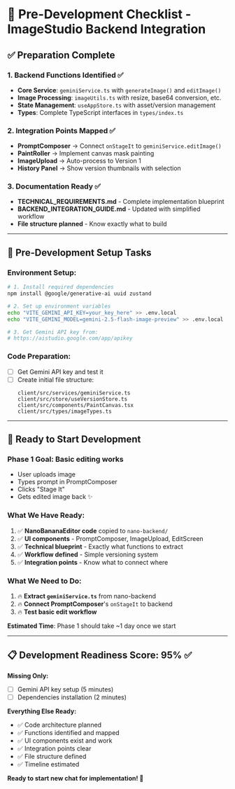 # 🚀 Pre-Development Checklist - ImageStudio Backend Integration

## ✅ Preparation Complete

### **1. Backend Functions Identified ✅**
- **Core Service**: `geminiService.ts` with `generateImage()` and `editImage()` 
- **Image Processing**: `imageUtils.ts` with resize, base64 conversion, etc.
- **State Management**: `useAppStore.ts` with asset/version management
- **Types**: Complete TypeScript interfaces in `types/index.ts`

### **2. Integration Points Mapped ✅**
- **PromptComposer** → Connect `onStageIt` to `geminiService.editImage()`
- **PaintRoller** → Implement canvas mask painting
- **ImageUpload** → Auto-process to Version 1
- **History Panel** → Show version thumbnails with selection

### **3. Documentation Ready ✅**
- **TECHNICAL_REQUIREMENTS.md** - Complete implementation blueprint
- **BACKEND_INTEGRATION_GUIDE.md** - Updated with simplified workflow
- **File structure planned** - Know exactly what to build

---

## 🔧 Pre-Development Setup Tasks

### **Environment Setup:**
```bash
# 1. Install required dependencies
npm install @google/generative-ai uuid zustand

# 2. Set up environment variables
echo "VITE_GEMINI_API_KEY=your_key_here" >> .env.local
echo "VITE_GEMINI_MODEL=gemini-2.5-flash-image-preview" >> .env.local

# 3. Get Gemini API key from:
# https://aistudio.google.com/app/apikey
```

### **Code Preparation:**
- [ ] Get Gemini API key and test it
- [ ] Create initial file structure:
  ```
  client/src/services/geminiService.ts
  client/src/store/useVersionStore.ts
  client/src/components/PaintCanvas.tsx
  client/src/types/imageTypes.ts
  ```

---

## 🎯 Ready to Start Development

### **Phase 1 Goal**: Basic editing works
- User uploads image
- Types prompt in PromptComposer
- Clicks "Stage It" 
- Gets edited image back ✨

### **What We Have Ready:**
1. ✅ **NanoBananaEditor code** copied to `nano-backend/`
2. ✅ **UI components** - PromptComposer, ImageUpload, EditScreen
3. ✅ **Technical blueprint** - Exactly what functions to extract
4. ✅ **Workflow defined** - Simple versioning system
5. ✅ **Integration points** - Know what to connect where

### **What We Need to Do:**
1. 🔥 **Extract `geminiService.ts`** from nano-backend
2. 🔥 **Connect PromptComposer**'s `onStageIt` to backend
3. 🔥 **Test basic edit workflow** 

**Estimated Time**: Phase 1 should take ~1 day once we start

---

## 📋 Development Readiness Score: 95% ✅

**Missing Only:**
- [ ] Gemini API key setup (5 minutes)
- [ ] Dependencies installation (2 minutes)

**Everything Else Ready:**
- ✅ Code architecture planned
- ✅ Functions identified and mapped
- ✅ UI components exist and work
- ✅ Integration points clear
- ✅ File structure defined
- ✅ Timeline estimated

**Ready to start new chat for implementation! 🚀**
